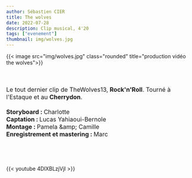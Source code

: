 ```yaml
---
author: Sébastien CIER
title: The wolves
date: 2022-07-28
description: Clip musical, 4'20
tags: ["evenement"]
thumbnail: img/wolves.jpg
---
```


{{< image src="img/wolves.jpg" class="rounded" title="production vidéo the wolves">}}

<p style='margin:0cm;font-size:16px;'>&nbsp;</p>
<p style='margin:0cm;font-size:16px;'>&nbsp;</p>
<p style='margin:0cm;font-size:16px;'>Le tout dernier clip de TheWolves13, <strong><b>Rock'n'Roll</b></strong>. Tourn&eacute; &agrave; l'Estaque et au <strong><b>Cherrydon</b></strong>.</p>
<p style='margin:0cm;font-size:16px;'>&nbsp;</p>
<p style='margin:0cm;font-size:16px;'><strong>Storyboard : </strong>Charlotte</p>
<p style='margin:0cm;font-size:16px;'><strong>Captation : </strong>Lucas Yahiaoui-Bernole</p>
<p style='margin:0cm;font-size:16px;'><strong>Montage : </strong>Pamela &amp;amp; Camille</p>
<p style='margin:0cm;font-size:16px;'><strong>Enregistrement et mastering : </strong>Marc</p>
<p style='margin:0cm;font-size:16px;'>&nbsp;</p>
<p style='margin:0cm;font-size:16px;'>&nbsp;</p>
<p style='margin:0cm;font-size:16px;'>&nbsp;</p>

{{< youtube 4DlXBLzjVjI >}}


